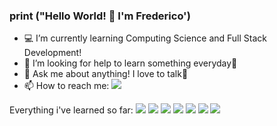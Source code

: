 ### print ("Hello World! 👋 I'm Frederico')


- 💻 I’m currently learning Computing Science and Full Stack Development!
- 🤔 I’m looking for help to learn something everyday🥇
- 💬 Ask me about anything! I love to talk🧡
- 📫 How to reach me: [<img src="https://img.icons8.com/color/48/000000/linkedin.png"/>](https://www.linkedin.com/in/frederico-reid-649601180/)

Everything i've learned so far:
<img src="https://img.icons8.com/color/48/000000/python.png"/> <img src="https://img.icons8.com/color/48/000000/c-programming.png"/> <img src="https://img.icons8.com/color/48/000000/c-plus-plus-logo.png"/> <img src="https://img.icons8.com/color/48/000000/javascript.png"/> <img src="https://img.icons8.com/color/48/000000/html-5.png"/> <img src="https://img.icons8.com/color/48/000000/css3.png"/> <img src="https://img.icons8.com/ios-filled/50/000000/mysql-logo.png"/> 



<!--
**FredericoReid/FredericoReid** is a ✨ _special_ ✨ repository because its `README.md` (this file) appears on your GitHub profile.

Here are some ideas to get you started:

- 💻 I’m currently learning Computing Science and Full Stack Development!
- 👯 I’m looking to collaborate on ...
- 🤔 I’m looking for help with increase everyday🥇
- 💬 Ask me about ...
- 📫 How to reach me: https://www.linkedin.com/in/frederico-reid-649601180/
-->
